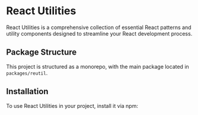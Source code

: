# React Utilities

React Utilities is a comprehensive collection of essential React patterns and utility components designed to streamline your React development process.

## Package Structure

This project is structured as a monorepo, with the main package located in `packages/reutil`.

## Installation

To use React Utilities in your project, install it via npm:
